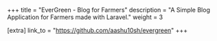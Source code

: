 +++
title = "EverGreen - Blog for Farmers"
description = "A Simple Blog Application for Farmers made with Laravel."
weight = 3

[extra]
link_to = "https://github.com/aashu10sh/evergreen"
+++

